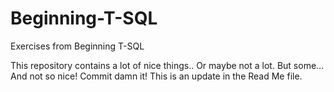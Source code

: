 # Beginning-T-SQL
Exercises from Beginning T-SQL 

This repository contains a lot of nice things..
Or maybe not a lot. But some... And not so nice!
Commit damn it!
This is an update in the Read Me file.
